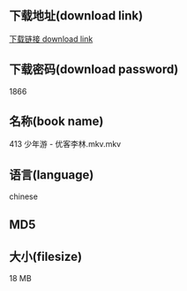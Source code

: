 ## 下载地址(download link)
[下载链接 download link](https://voluble-croquembouche-d321dc.netlify.app/?s=413+%E5%B0%91%E5%B9%B4%E6%B8%B8+-+%E4%BC%98%E5%AE%A2%E6%9D%8E%E6%9E%97.mkv)

## 下载密码(download password)
1866

## 名称(book name)
413 少年游 - 优客李林.mkv.mkv

## 语言(language)
chinese

## MD5


## 大小(filesize)
18 MB
